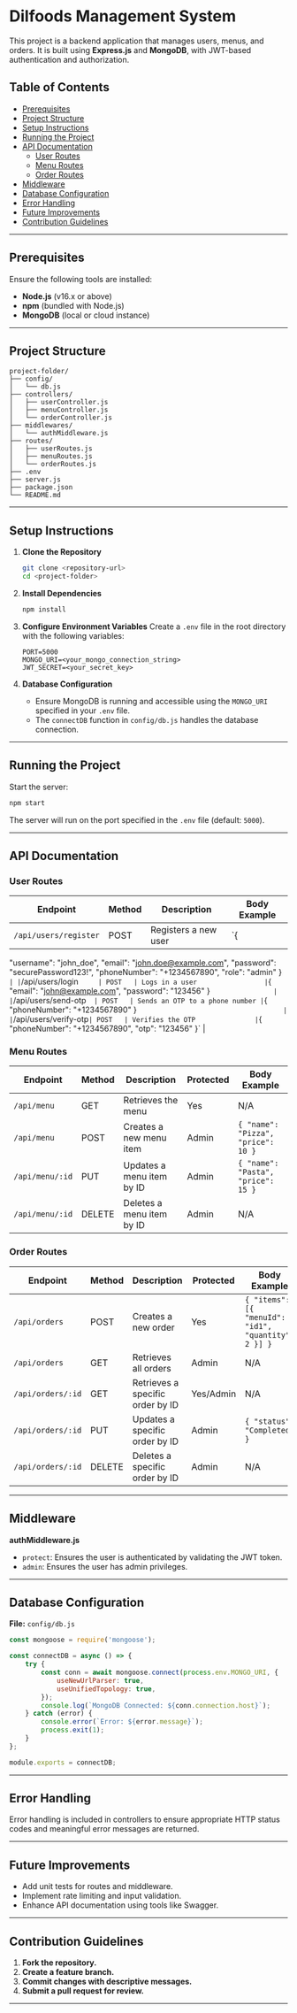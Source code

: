 # Dilfoods Management System

This project is a backend application that manages users, menus, and orders. It is built using **Express.js** and **MongoDB**, with JWT-based authentication and authorization.

## Table of Contents

- [Prerequisites](#prerequisites)
- [Project Structure](#project-structure)
- [Setup Instructions](#setup-instructions)
- [Running the Project](#running-the-project)
- [API Documentation](#api-documentation)
  - [User Routes](#user-routes)
  - [Menu Routes](#menu-routes)
  - [Order Routes](#order-routes)
- [Middleware](#middleware)
- [Database Configuration](#database-configuration)
- [Error Handling](#error-handling)
- [Future Improvements](#future-improvements)
- [Contribution Guidelines](#contribution-guidelines)

---

## Prerequisites

Ensure the following tools are installed:

- **Node.js** (v16.x or above)
- **npm** (bundled with Node.js)
- **MongoDB** (local or cloud instance)

---

## Project Structure

```
project-folder/
├── config/
│   └── db.js
├── controllers/
│   ├── userController.js
│   ├── menuController.js
│   └── orderController.js
├── middlewares/
│   └── authMiddleware.js
├── routes/
│   ├── userRoutes.js
│   ├── menuRoutes.js
│   └── orderRoutes.js
├── .env
├── server.js
├── package.json
└── README.md
```

---

## Setup Instructions

1. **Clone the Repository**

   ```bash
   git clone <repository-url>
   cd <project-folder>
   ```

2. **Install Dependencies**

   ```bash
   npm install
   ```

3. **Configure Environment Variables**
   Create a `.env` file in the root directory with the following variables:

   ```env
   PORT=5000
   MONGO_URI=<your_mongo_connection_string>
   JWT_SECRET=<your_secret_key>
   ```

4. **Database Configuration**

   - Ensure MongoDB is running and accessible using the `MONGO_URI` specified in your `.env` file.
   - The `connectDB` function in `config/db.js` handles the database connection.

---

## Running the Project

Start the server:

```bash
npm start
```

The server will run on the port specified in the `.env` file (default: `5000`).

---

## API Documentation

### User Routes

| Endpoint                | Method | Description                    | Body Example                                                            |
| ----------------------- | ------ | ------------------------------ | ----------------------------------------------------------------------- |
| `/api/users/register`   | POST   | Registers a new user           | `{
  "username": "john_doe",
  "email": "john.doe@example.com",
  "password": "securePassword123!",
  "phoneNumber": "+1234567890",
  "role": "admin"
}
` |
| `/api/users/login`      | POST   | Logs in a user                 | `{ "email": "john@example.com", "password": "123456" }`                 |
| `/api/users/send-otp`   | POST   | Sends an OTP to a phone number | `{ "phoneNumber": "+1234567890" }`                                      |
| `/api/users/verify-otp` | POST   | Verifies the OTP               | `{ "phoneNumber": "+1234567890", "otp": "123456" }`                     |

### Menu Routes

| Endpoint        | Method | Description               | Protected | Body Example                       |
| --------------- | ------ | ------------------------- | --------- | ---------------------------------- |
| `/api/menu`     | GET    | Retrieves the menu        | Yes       | N/A                                |
| `/api/menu`     | POST   | Creates a new menu item   | Admin     | `{ "name": "Pizza", "price": 10 }` |
| `/api/menu/:id` | PUT    | Updates a menu item by ID | Admin     | `{ "name": "Pasta", "price": 15 }` |
| `/api/menu/:id` | DELETE | Deletes a menu item by ID | Admin     | N/A                                |

### Order Routes

| Endpoint          | Method | Description                      | Protected | Body Example                                        |
| ----------------- | ------ | -------------------------------- | --------- | --------------------------------------------------- |
| `/api/orders`     | POST   | Creates a new order              | Yes       | `{ "items": [{ "menuId": "id1", "quantity": 2 }] }` |
| `/api/orders`     | GET    | Retrieves all orders             | Admin     | N/A                                                 |
| `/api/orders/:id` | GET    | Retrieves a specific order by ID | Yes/Admin | N/A                                                 |
| `/api/orders/:id` | PUT    | Updates a specific order by ID   | Admin     | `{ "status": "Completed" }`                         |
| `/api/orders/:id` | DELETE | Deletes a specific order by ID   | Admin     | N/A                                                 |

---

## Middleware

**authMiddleware.js**

- `protect`: Ensures the user is authenticated by validating the JWT token.
- `admin`: Ensures the user has admin privileges.

---

## Database Configuration

**File:** `config/db.js`

```javascript
const mongoose = require('mongoose');

const connectDB = async () => {
    try {
        const conn = await mongoose.connect(process.env.MONGO_URI, {
            useNewUrlParser: true,
            useUnifiedTopology: true,
        });
        console.log(`MongoDB Connected: ${conn.connection.host}`);
    } catch (error) {
        console.error(`Error: ${error.message}`);
        process.exit(1);
    }
};

module.exports = connectDB;
```

---

## Error Handling

Error handling is included in controllers to ensure appropriate HTTP status codes and meaningful error messages are returned.

---

## Future Improvements

- Add unit tests for routes and middleware.
- Implement rate limiting and input validation.
- Enhance API documentation using tools like Swagger.

---

## Contribution Guidelines

1. **Fork the repository.**
2. **Create a feature branch.**
3. **Commit changes with descriptive messages.**
4. **Submit a pull request for review.**

---




